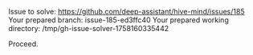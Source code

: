 Issue to solve: https://github.com/deep-assistant/hive-mind/issues/185
Your prepared branch: issue-185-ed3ffc40
Your prepared working directory: /tmp/gh-issue-solver-1758160335442

Proceed.